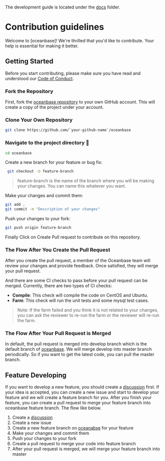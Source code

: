 The development guide is located under the [docs](docs/README.md) folder.

# Contribution guidelines 

Welcome to [oceanbase]! We're thrilled that you'd like to contribute. Your help is essential for making it better.

## Getting Started

Before you start contributing, please make sure you have read and understood our [Code of Conduct](CODE_OF_CONDUCT.md).

### Fork the Repository

First, fork the [oceanbase repository](https://github.com/oceanbase/oceanbase) to your own GitHub account. This will create a copy of the project under your account.


### Clone Your Own Repository
```bash
git clone https://github.com/`your-github-name`/oceanbase
```
### Navigate to the project directory 📁
```bash
cd oceanbase
```
Create a new branch for your feature or bug fix:
```bash
 git checkout -b feature-branch
```

> feature-branch is the name of the branch where you will be making your changes. You can name this whatever you want.

Make your changes and commit them:
```bash
git add .
git commit -m "Description of your changes"
```
Push your changes to your fork:
```bash
git push origin feature-branch
```
Finally Click on Create Pull request to contribute on this repository.

### The Flow After You Create the Pull Request
After you create the pull request, a member of the Oceanbase team will review your changes and provide feedback. Once satisfied, they will merge your pull request.

And there are some CI checks to pass before your pull request can be merged. Currently, there are two types of CI checks:
- **Compile**: This check will compile the code on CentOS and Ubuntu.
- **Farm**: This check will run the unit tests and some mysql test cases.

> Note: If the farm failed and you think it is not related to your changes, you can ask the reviewer to re-run the farm or the reviewer will re-run the farm.

### The Flow After Your Pull Request is Merged
In default, the pull request is merged into develop branch which is the default branch of [oceanbase](https://github.com/oceanbase/oceanabse). We will merge develop into master branch periodically. So if you want to get the latest code, you can pull the master branch.

## Feature Developing
If you want to develop a new feature, you should create a [discussion](https://github.com/oceanbase/oceanbase/discussions/new/choose) first. If your idea is accepted, you can create a new issue and start to develop your feature and we will create a feature branch for you. After you finish your feature, you can create a pull request to merge your feature branch into oceanbase feature branch. The flow like below.

1. Create a [discussion](https://github.com/oceanbase/oceanbase/discussions/new/choose)
2. Create a new issue
3. Create a new feature branch on [oceanabse](https://github.com/oceanbase/oceanbase) for your feature
4. Make your changes and commit them
5. Push your changes to your fork
6. Create a pull request to merge your code into feature branch
7. After your pull request is merged, we will merge your feature branch into master

